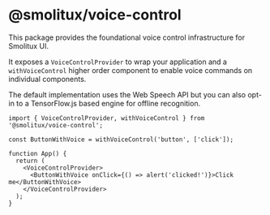 # @smolitux/voice-control

This package provides the foundational voice control infrastructure for Smolitux UI.

It exposes a `VoiceControlProvider` to wrap your application and a `withVoiceControl` higher order component to enable voice commands on individual components.

The default implementation uses the Web Speech API but you can also opt-in to a TensorFlow.js based engine for offline recognition.

```tsx
import { VoiceControlProvider, withVoiceControl } from '@smolitux/voice-control';

const ButtonWithVoice = withVoiceControl('button', ['click']);

function App() {
  return (
    <VoiceControlProvider>
      <ButtonWithVoice onClick={() => alert('clicked!')}>Click me</ButtonWithVoice>
    </VoiceControlProvider>
  );
}
```
